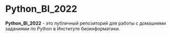 # Python_BI_2022
**Python_BI_2022** - это публичный репозиторий для работы с домашними заданиями по Python в Институте биоинформатики.
